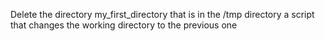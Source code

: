 Delete the directory my_first_directory that is in the /tmp directory
 a script that changes the working directory to the previous one
